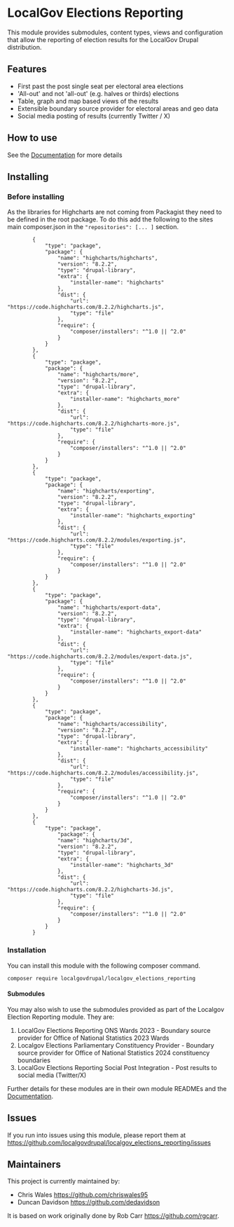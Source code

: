 # LocalGov Elections Reporting

This module provides submodules, content types, views and configuration that allow the reporting of election results for
the LocalGov Drupal distribution.

## Features

- First past the post single seat per electoral area elections
- 'All-out' and not 'all-out' (e.g. halves or thirds) elections 
- Table, graph and map based views of the results
- Extensible boundary source provider for electoral areas and geo data
- Social media posting of results (currently Twitter / X)

## How to use

See the [Documentation](docs/index.md) for more details

## Installing

### Before installing

As the libraries for Highcharts are not coming from Packagist they need to be defined in the root package. To do this
add the following to the sites main composer.json in the `"repositories": [... ]` section.

```
        {
            "type": "package",
            "package": {
                "name": "highcharts/highcharts",
                "version": "8.2.2",
                "type": "drupal-library",
                "extra": {
                    "installer-name": "highcharts"
                },
                "dist": {
                    "url": "https://code.highcharts.com/8.2.2/highcharts.js",
                    "type": "file"
                },
                "require": {
                    "composer/installers": "^1.0 || ^2.0"
                }
            }
        },
        {
            "type": "package",
            "package": {
                "name": "highcharts/more",
                "version": "8.2.2",
                "type": "drupal-library",
                "extra": {
                    "installer-name": "highcharts_more"
                },
                "dist": {
                    "url": "https://code.highcharts.com/8.2.2/highcharts-more.js",
                    "type": "file"
                },
                "require": {
                    "composer/installers": "^1.0 || ^2.0"
                }
            }
        },
        {
            "type": "package",
            "package": {
                "name": "highcharts/exporting",
                "version": "8.2.2",
                "type": "drupal-library",
                "extra": {
                    "installer-name": "highcharts_exporting"
                },
                "dist": {
                    "url": "https://code.highcharts.com/8.2.2/modules/exporting.js",
                    "type": "file"
                },
                "require": {
                    "composer/installers": "^1.0 || ^2.0"
                }
            }
        },
        {
            "type": "package",
            "package": {
                "name": "highcharts/export-data",
                "version": "8.2.2",
                "type": "drupal-library",
                "extra": {
                    "installer-name": "highcharts_export-data"
                },
                "dist": {
                    "url": "https://code.highcharts.com/8.2.2/modules/export-data.js",
                    "type": "file"
                },
                "require": {
                    "composer/installers": "^1.0 || ^2.0"
                }
            }
        },
        {
            "type": "package",
            "package": {
                "name": "highcharts/accessibility",
                "version": "8.2.2",
                "type": "drupal-library",
                "extra": {
                    "installer-name": "highcharts_accessibility"
                },
                "dist": {
                    "url": "https://code.highcharts.com/8.2.2/modules/accessibility.js",
                    "type": "file"
                },
                "require": {
                    "composer/installers": "^1.0 || ^2.0"
                }
            }
        },
        {
            "type": "package",
                "package": {
                "name": "highcharts/3d",
                "version": "8.2.2",
                "type": "drupal-library",
                "extra": {
                    "installer-name": "highcharts_3d"
                },
                "dist": {
                    "url": "https://code.highcharts.com/8.2.2/highcharts-3d.js",
                    "type": "file"
                },
                "require": {
                    "composer/installers": "^1.0 || ^2.0"
                }
            }
        }
```

### Installation

You can install this module with the following composer command.

```
composer require localgovdrupal/localgov_elections_reporting
```

#### Submodules

You may also wish to use the submodules provided as part of the Localgov Election Reporting module. They are:

1. LocalGov Elections Reporting ONS Wards 2023 - Boundary source provider for Office of National Statistics 2023 Wards
2. Localgov Elections Parliamentary Constituency Provider - Boundary source provider for Office of National Statistics 2024 constituency boundaries
3. LocalGov Elections Reporting Social Post Integration - Post results to social media (Twitter/X)

Further details for these modules are in their own module READMEs and the [Documentation](docs/index.md).

## Issues

If you run into issues using this module, please report them
at https://github.com/localgovdrupal/localgov_elections_reporting/issues

## Maintainers

This project is currently maintained by:

- Chris Wales https://github.com/chriswales95
- Duncan Davidson https://github.com/dedavidson

It is based on work originally done by Rob Carr https://github.com/rgcarr.
